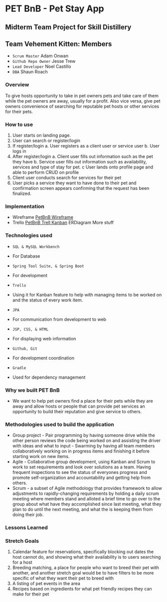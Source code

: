 # PET BnB - Pet Stay App
## Midterm Team Project for Skill Distillery
## Team Vehement Kitten: Members
- `Scrum Master` Adam Onwan
- `Github Repo Owner` Jesse Trew
- `Lead Developer` Noel Castillo
- `DBA` Shaun Roach
### Overview
To give hosts opportunity to take in pet owners pets and take care of them while the pet owners are away, usually for a profit. Also vice versa, give pet owners convenience of searching for reputable pet hosts or other services for their pets.
### How to use
1. User starts on landing page.
2. User can search or register/login
3.  If register/login
a. User registers as a client user or service user
b. User logs in
4. After register/login
a. Client user fills out information such as the pet they have
b. Service user fills out information  such as availability, services and type of stay for pet.
c User lands onto profile page and able to perform CRUD on profile
5. Client user conducts search for services for their pet
6. User picks a service they want to have done to their pet and confirmation screen appears confirming that the request has been finalized.
### Implementation
- Wireframe [PetBnB Wireframe]("https://miro.com/app/board/o9J_kw3Z9CY=/ "PetBnB Wireframe")
- Trello [PetBnB Trell Kanban]("https://trello.com/b/xJIVQhZV/midterm")
ERDiagram
More stuff
### Technologies used
* `SQL & MySQL Workbench`
- For Database
* `Spring Tool Suite, & Spring Boot`
-  For development
* `Trello`
-  Using it for Kanban feature to help with managing items to be worked on and the status of every work item.
* `JPA`
- For communication from development to web
* `JSP, CSS, & HTML`
- For displaying web information
* `Github, Git`
- For development coordination
* `Gradle`
- Used for dependency management
### Why we built PET BnB
- We want to help pet owners find a place for their pets while they are away and allow hosts or people that can provide pet services an opportunity to build their reputation and give service to others.
### Methodologies used to build the application
- Group project - Pair programming by having someone drive while the other person reviews the code being worked on and assisting the driver with ideas and what to input - Swarming by having all team members collaboratively working on in progress items and finishing it before starting work on new items.
- Agile - Collaborative group development, using Kanban and Scrum to work to set requirements and look over solutions as a team. Having frequent inspections to see the status of everyones progress and promote self-organization and accountability and getting help from others.
- Scrum - a subset of Agile methodology that provides framework to allow adjustments to rapidly-changing requirements by holding a daily scrum meeting where members stand and alloted a brief time to go over to the group about what have they accomplished since last meeting, what they plan to do until the next meeting, and what the is keeping them from doing their job.
### Lessons Learned

### Stretch Goals
1. Calendar feature for reservations, specifically blocking out dates the host cannot do, and showing what their availability is to users searching for a host
2. Breeding matching, a place for people who want to breed their pet with another, and another stretch goal would be to have filters to be more specific of what they want their pet to breed with
3. A listing of pet events in the area
4. Recipes based on ingredients for what pet friendly recipes they can make for their pet
